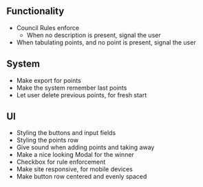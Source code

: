 ## Functionality ##
- Council Rules enforce
  - When no description is present, signal the user
- When tabulating points, and no point is present, signal the user

## System ## 
- Make export for points
- Make the system remember last points
- Let user delete previous points, for fresh start

## UI ##
- Styling the buttons and input fields
- Styling the points row
- Give sound when adding points and taking away
- Make a nice looking Modal for the winner
- Checkbox for rule enforcement
- Make site responsive, for mobile devices
- Make button row centered and evenly spaced